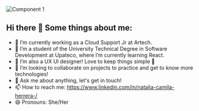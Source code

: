 
![Component 1](https://github.com/user-attachments/assets/61e7e558-fe13-494b-ab0e-38139ecb444a)

## Hi there 👋 Some things about me:

- 🔭 I’m currently working as a Cloud Support Jr at Artech.
- 🌱 I’m a student of the University Technical Degree in Software Development at Upateco, where I’m currently learning React. 
- 👯 I’m also a UX UI designer! Love to keep things simple 🫶
- 🤔 I’m looking to collaborate on projects to practice and get to know more technologies!
- 💬 Ask me about anything, let's get in touch!
- 📫 How to reach me: https://www.linkedin.com/in/natalia-camila-herrera-/
- 😄 Pronouns: She/Her 
